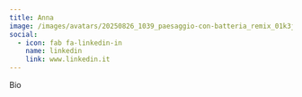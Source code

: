 ```yaml
---
title: Anna
image: /images/avatars/20250826_1039_paesaggio-con-batteria_remix_01k3jrbv8desw98mr45tvm4q5a.png
social:
  - icon: fab fa-linkedin-in
    name: linkedin
    link: www.linkedin.it
---
```

Bio

